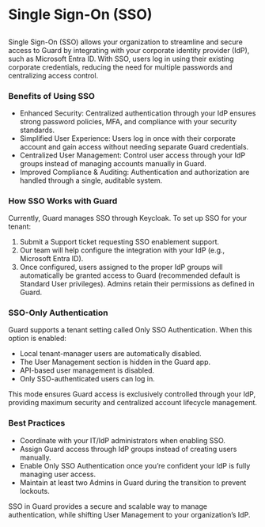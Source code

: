 # Single Sign-On (SSO)

##

Single Sign-On (SSO) allows your organization to streamline and secure access to Guard by integrating with your corporate identity provider (IdP), such as Microsoft Entra ID. With SSO, users log in using their existing corporate credentials, reducing the need for multiple passwords and centralizing access control.



### Benefits of Using SSO

* Enhanced Security: Centralized authentication through your IdP ensures strong password policies, MFA, and compliance with your security standards.
* Simplified User Experience: Users log in once with their corporate account and gain access without needing separate Guard credentials.
* Centralized User Management: Control user access through your IdP groups instead of managing accounts manually in Guard.
* Improved Compliance & Auditing: Authentication and authorization are handled through a single, auditable system.



### How SSO Works with Guard

Currently, Guard manages SSO through Keycloak. To set up SSO for your tenant:

1. Submit a Support ticket requesting SSO enablement support.
2. Our team will help configure the integration with your IdP (e.g., Microsoft Entra ID).
3. Once configured, users assigned to the proper IdP groups will automatically be granted access to Guard (recommended default is Standard User privileges). Admins retain their permissions as defined in Guard.

### SSO-Only Authentication

Guard supports a tenant setting called Only SSO Authentication. When this option is enabled:

* Local tenant-manager users are automatically disabled.
* The User Management section is hidden in the Guard app.
* API-based user management is disabled.
* Only SSO-authenticated users can log in.

This mode ensures Guard access is exclusively controlled through your IdP, providing maximum security and centralized account lifecycle management.



### Best Practices

* Coordinate with your IT/IdP administrators when enabling SSO.
* Assign Guard access through IdP groups instead of creating users manually.
* Enable Only SSO Authentication once you’re confident your IdP is fully managing user access.
* Maintain at least two Admins in Guard during the transition to prevent lockouts.

&#x20;

SSO in Guard provides a secure and scalable way to manage authentication, while shifting User Management to your organization’s IdP.

&#x20;
